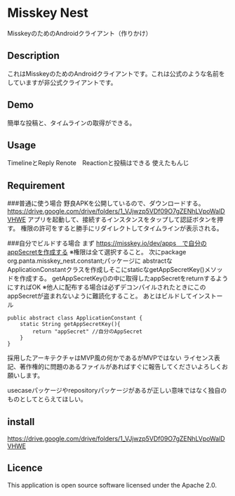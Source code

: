 # Misskey Nest
MisskeyのためのAndroidクライアント（作りかけ）
## Description
これはMisskeyのためのAndroidクライアントです。これは公式のような名前をしていますが非公式クライアントです。
## Demo
簡単な投稿と、タイムラインの取得ができる。

## Usage
TimelineとReply Renote　Reactionと投稿はできる
使えたもんじ

## Requirement
###普通に使う場合
野良APKを公開しているので、ダウンロードする。
https://drive.google.com/drive/folders/1_VJjwzp5VDf09O7gZENhLVpoWalDVHWE
アプリを起動して、接続するインスタンスをタップして認証ボタンを押す。
権限の許可をすると勝手にリダイレクトしてタイムラインが表示される。

###自分でビルドする場合
まず
https://misskey.io/dev/apps　で自分のappSecretを作成する
※権限は全て選択すること。
次にpackage org.panta.misskey_nest.constant;パッケージに
abstractなApplicationConstantクラスを作成しそこにstaticなgetAppSecretKey()メソッドを作成する。
getAppSecretKey()の中に取得したappSecretをreturnするようにすればOK
※他人に配布する場合は必ずデコンパイルされたときにこのappSecretが盗まれないように難読化すること。
あとはビルドしてインストール

```
public abstract class ApplicationConstant {
    static String getAppSecretKey(){
        return "appSecret" //自分のAppSecret
    }
}
```

採用したアーキテクチャはMVP風の何かであるがMVPではない
ライセンス表記、著作権的に問題のあるファイルがあればすぐに報告してくださいよろしくお願いします。

usecaseパッケージやrepositoryパッケージがあるが正しい意味ではなく独自のものとしてとらえてほしい。


## install
https://drive.google.com/drive/folders/1_VJjwzp5VDf09O7gZENhLVpoWalDVHWE

## Licence
This application is open source software licensed under the Apache 2.0.

